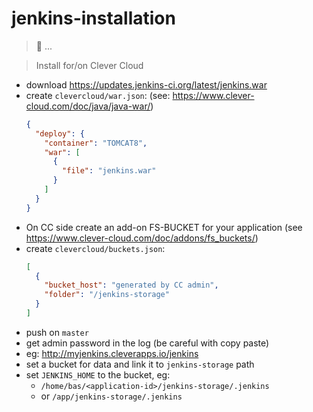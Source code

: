 # jenkins-installation

> :construction: ...

> Install for/on Clever Cloud

- download https://updates.jenkins-ci.org/latest/jenkins.war
- create `clevercloud/war.json`: (see: https://www.clever-cloud.com/doc/java/java-war/)
  ```json
  {
    "deploy": {
      "container": "TOMCAT8",
      "war": [
        {
          "file": "jenkins.war"
        }
      ]
    }
  }
  ```
- On CC side create an add-on FS-BUCKET for your application (see https://www.clever-cloud.com/doc/addons/fs_buckets/)
- create `clevercloud/buckets.json`:
  ```json
  [
    {
      "bucket_host": "generated by CC admin",
      "folder": "/jenkins-storage"
    }
  ]
  ```
- push on `master`
- get admin password in the log (be careful with copy paste)
- eg: http://myjenkins.cleverapps.io/jenkins
- set a bucket for data and link it to `jenkins-storage` path
- set `JENKINS_HOME` to the bucket, eg:
  - `/home/bas/<application-id>/jenkins-storage/.jenkins`
  - or `/app/jenkins-storage/.jenkins`
